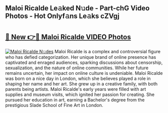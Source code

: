 ## Maloi Ricalde Le𝚊ked N𝚞de - Part-chG Video Photos - Hot Onlyf𝚊ns Le𝚊ks cZVgj

# <h2><a href="http://ab77228.deff.icu/?id=Maloi+Ricalde">🔗 New 👉🔴 Maloi Ricalde VIDEO Photos</a></h2>

[![Maloi Ricalde N𝚞des](https://i.imgur.com/rIISA9y.gif)](http://ab77228.deff.icu/?id=Maloi+Ricalde)
Maloi Ricalde is a complex and controversial figure who has defied categorization. Her unique brand of online presence has captivated and enraged audiences, sparking discussions about censorship, sexualization, and the nature of online communities. While her future remains uncertain, her impact on online culture is undeniable. Maloi Ricalde was born on a nice day in London, which she believes played a role in shaping her name and her art. She grew up in a creative family, with both parents being artists. Maloi Ricalde's early years were filled with art supplies and museum visits, which ignited her passion for creating. She pursued her education in art, earning a Bachelor's degree from the prestigious Slade School of Fine Art in London.
